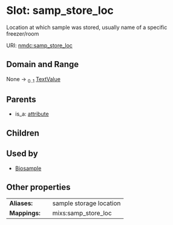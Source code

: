 
# Slot: samp_store_loc


Location at which sample was stored, usually name of a specific freezer/room

URI: [nmdc:samp_store_loc](https://microbiomedata/meta/samp_store_loc)


## Domain and Range

None &#8594;  <sub>0..1</sub> [TextValue](TextValue.md)

## Parents

 *  is_a: [attribute](attribute.md)

## Children


## Used by

 * [Biosample](Biosample.md)

## Other properties

|  |  |  |
| --- | --- | --- |
| **Aliases:** | | sample storage location |
| **Mappings:** | | mixs:samp_store_loc |

